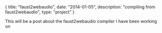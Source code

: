 {
  title: "faust2webaudio",
  date:  "2014-01-05",
  description: "compiling from faust2webaudio",
  type: "project"
}

This will be a post about the faust2webaudio compiler I have been working on